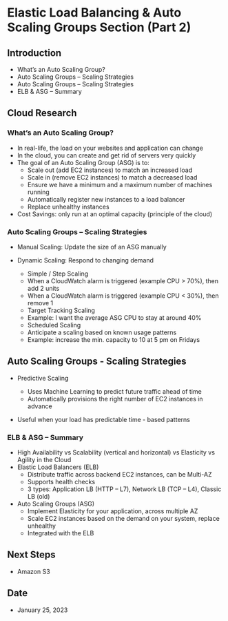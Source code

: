 #  Elastic Load Balancing & Auto Scaling Groups Section (Part 2)


## Introduction


- What’s an Auto Scaling Group?
- Auto Scaling Groups – Scaling Strategies
- Auto Scaling Groups – Scaling Strategies
- ELB & ASG – Summary 


## Cloud Research


### What’s an Auto Scaling Group?


- In real-life, the load on your websites and application can change
- In the cloud, you can create and get rid of servers very quickly
- The goal of an Auto Scaling Group (ASG) is to:
  - Scale out (add EC2 instances) to match an increased load
  - Scale in (remove EC2 instances) to match a decreased load
  - Ensure we have a minimum and a maximum number of machines running
  - Automatically register new instances to a load balancer
  - Replace unhealthy instances
- Cost Savings: only run at an optimal capacity (principle of the cloud)


### Auto Scaling Groups – Scaling Strategies


- Manual Scaling: Update the size of an ASG manually

- Dynamic Scaling: Respond to changing demand
  - Simple / Step Scaling
   - When a CloudWatch alarm is triggered (example CPU > 70%), then add 2 units
   - When a CloudWatch alarm is triggered (example CPU < 30%), then remove 1
  - Target Tracking Scaling
   - Example: I want the average ASG CPU to stay at around 40%
  - Scheduled Scaling
   - Anticipate a scaling based on known usage patterns
   - Example: increase the min. capacity to 10 at 5 pm on Fridays


## Auto Scaling Groups - Scaling Strategies


- Predictive Scaling
  - Uses Machine Learning to predict future traffic ahead of time
  - Automatically provisions the right number of EC2 instances in advance
   
- Useful when your load has predictable time - based patterns


### ELB & ASG – Summary 


- High Availability vs Scalability (vertical and horizontal) vs Elasticity vs Agility in the Cloud
- Elastic Load Balancers (ELB)
  - Distribute traffic across backend EC2 instances, can be Multi-AZ
  - Supports health checks
  - 3 types: Application LB (HTTP – L7), Network LB (TCP – L4), Classic LB (old)
- Auto Scaling Groups (ASG)
  - Implement Elasticity for your application, across multiple AZ
  - Scale EC2 instances based on the demand on your system, replace unhealthy
  - Integrated with the ELB
 
 
## Next Steps


- Amazon S3


## Date 


- January 25, 2023
